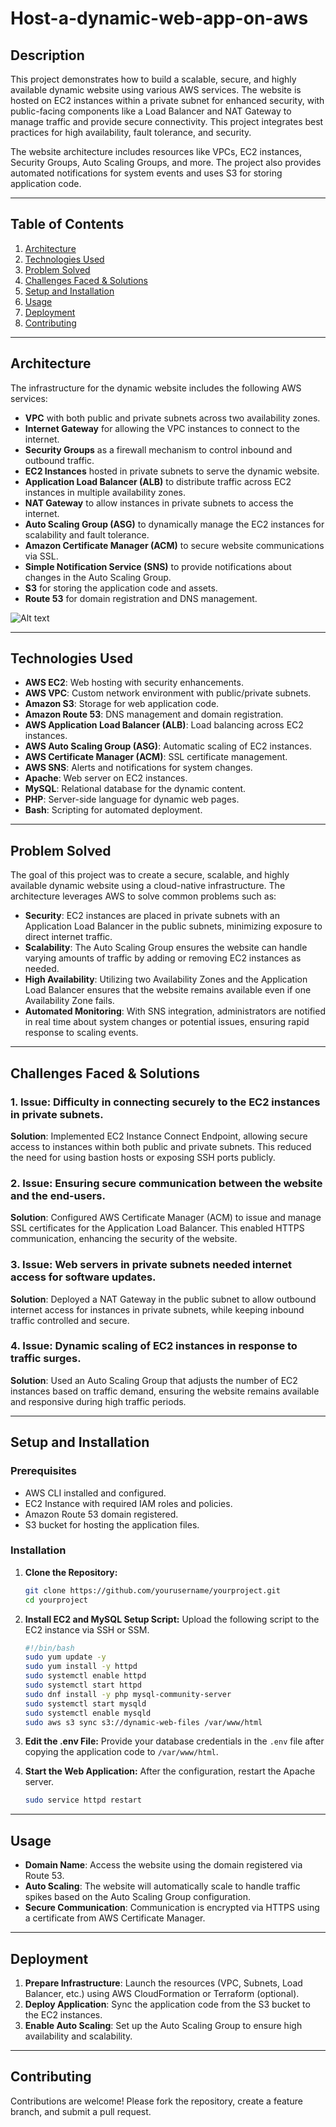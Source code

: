 # Host-a-dynamic-web-app-on-aws

## Description
This project demonstrates how to build a scalable, secure, and highly available dynamic website using various AWS services. The website is hosted on EC2 instances within a private subnet for enhanced security, with public-facing components like a Load Balancer and NAT Gateway to manage traffic and provide secure connectivity. This project integrates best practices for high availability, fault tolerance, and security.

The website architecture includes resources like VPCs, EC2 instances, Security Groups, Auto Scaling Groups, and more. The project also provides automated notifications for system events and uses S3 for storing application code.

---

## Table of Contents
1. [Architecture](#architecture)
2. [Technologies Used](#technologies-used)
3. [Problem Solved](#problem-solved)
4. [Challenges Faced & Solutions](#challenges-faced--solutions)
5. [Setup and Installation](#setup-and-installation)
6. [Usage](#usage)
7. [Deployment](#deployment)
8. [Contributing](#contributing)

---

## Architecture
The infrastructure for the dynamic website includes the following AWS services:
- **VPC** with both public and private subnets across two availability zones.
- **Internet Gateway** for allowing the VPC instances to connect to the internet.
- **Security Groups** as a firewall mechanism to control inbound and outbound traffic.
- **EC2 Instances** hosted in private subnets to serve the dynamic website.
- **Application Load Balancer (ALB)** to distribute traffic across EC2 instances in multiple availability zones.
- **NAT Gateway** to allow instances in private subnets to access the internet.
- **Auto Scaling Group (ASG)** to dynamically manage the EC2 instances for scalability and fault tolerance.
- **Amazon Certificate Manager (ACM)** to secure website communications via SSL.
- **Simple Notification Service (SNS)** to provide notifications about changes in the Auto Scaling Group.
- **S3** for storing the application code and assets.
- **Route 53** for domain registration and DNS management.

![Alt text](/Host_a_Dynamic_Web_App_on_AWS.png)

---

## Technologies Used
- **AWS EC2**: Web hosting with security enhancements.
- **AWS VPC**: Custom network environment with public/private subnets.
- **Amazon S3**: Storage for web application code.
- **Amazon Route 53**: DNS management and domain registration.
- **AWS Application Load Balancer (ALB)**: Load balancing across EC2 instances.
- **AWS Auto Scaling Group (ASG)**: Automatic scaling of EC2 instances.
- **AWS Certificate Manager (ACM)**: SSL certificate management.
- **AWS SNS**: Alerts and notifications for system changes.
- **Apache**: Web server on EC2 instances.
- **MySQL**: Relational database for the dynamic content.
- **PHP**: Server-side language for dynamic web pages.
- **Bash**: Scripting for automated deployment.

---

## Problem Solved
The goal of this project was to create a secure, scalable, and highly available dynamic website using a cloud-native infrastructure. The architecture leverages AWS to solve common problems such as:

- **Security**: EC2 instances are placed in private subnets with an Application Load Balancer in the public subnets, minimizing exposure to direct internet traffic.
- **Scalability**: The Auto Scaling Group ensures the website can handle varying amounts of traffic by adding or removing EC2 instances as needed.
- **High Availability**: Utilizing two Availability Zones and the Application Load Balancer ensures that the website remains available even if one Availability Zone fails.
- **Automated Monitoring**: With SNS integration, administrators are notified in real time about system changes or potential issues, ensuring rapid response to scaling events.

---

## Challenges Faced & Solutions
### 1. **Issue**: Difficulty in connecting securely to the EC2 instances in private subnets.
   **Solution**: Implemented EC2 Instance Connect Endpoint, allowing secure access to instances within both public and private subnets. This reduced the need for using bastion hosts or exposing SSH ports publicly.

### 2. **Issue**: Ensuring secure communication between the website and the end-users.
   **Solution**: Configured AWS Certificate Manager (ACM) to issue and manage SSL certificates for the Application Load Balancer. This enabled HTTPS communication, enhancing the security of the website.

### 3. **Issue**: Web servers in private subnets needed internet access for software updates.
   **Solution**: Deployed a NAT Gateway in the public subnet to allow outbound internet access for instances in private subnets, while keeping inbound traffic controlled and secure.

### 4. **Issue**: Dynamic scaling of EC2 instances in response to traffic surges.
   **Solution**: Used an Auto Scaling Group that adjusts the number of EC2 instances based on traffic demand, ensuring the website remains available and responsive during high traffic periods.

---

## Setup and Installation

### Prerequisites
- AWS CLI installed and configured.
- EC2 Instance with required IAM roles and policies.
- Amazon Route 53 domain registered.
- S3 bucket for hosting the application files.

### Installation
1. **Clone the Repository:**
   ```bash
   git clone https://github.com/yourusername/yourproject.git
   cd yourproject
   ```

2. **Install EC2 and MySQL Setup Script:**
   Upload the following script to the EC2 instance via SSH or SSM.

   ```bash
   #!/bin/bash
   sudo yum update -y
   sudo yum install -y httpd
   sudo systemctl enable httpd 
   sudo systemctl start httpd
   sudo dnf install -y php mysql-community-server
   sudo systemctl start mysqld
   sudo systemctl enable mysqld
   sudo aws s3 sync s3://dynamic-web-files /var/www/html
   ```

3. **Edit the .env File:**
   Provide your database credentials in the `.env` file after copying the application code to `/var/www/html`.

4. **Start the Web Application:**
   After the configuration, restart the Apache server.
   ```bash
   sudo service httpd restart
   ```

---

## Usage
- **Domain Name**: Access the website using the domain registered via Route 53.
- **Auto Scaling**: The website will automatically scale to handle traffic spikes based on the Auto Scaling Group configuration.
- **Secure Communication**: Communication is encrypted via HTTPS using a certificate from AWS Certificate Manager.

---

## Deployment
1. **Prepare Infrastructure**: Launch the resources (VPC, Subnets, Load Balancer, etc.) using AWS CloudFormation or Terraform (optional).
2. **Deploy Application**: Sync the application code from the S3 bucket to the EC2 instances.
3. **Enable Auto Scaling**: Set up the Auto Scaling Group to ensure high availability and scalability.

---

## Contributing
Contributions are welcome! Please fork the repository, create a feature branch, and submit a pull request.
